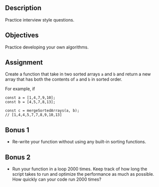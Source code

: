 ## Description

Practice interview style questions.

## Objectives

Practice developing your own algorithms.

## Assignment

Create a function that take in two sorted arrays `a` and `b` and return a new array that has both
the contents of `a` and `b` in sorted order.

For example, if

```
const a = [1,4,7,9,10];
const b = [4,5,7,8,13];

const c = mergeSortedArrays(a, b);
// [1,4,4,5,7,7,8,9,10,13]
```

## Bonus 1

- Re-write your function without using any built-in sorting functions.

## Bonus 2

- Run your function in a loop 2000 times. Keep track of how long the script takes to run and optimize the performance as much as possible. How quickly can your code run 2000 times?
